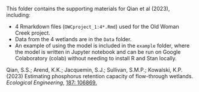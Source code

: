 This folder contains the supporting materials for Qian et al (2023), including:
- 4 Rmarkdown files (`OWCproject_1:4*.Rmd`) used for the Old Woman Creek project.  
- Data from the 4 wetlands are in the `Data` folder.  
- An example of using the model is included in the `example` folder, where the model is written in Jupyter notebook and can be run on Google Colaboratory (colab) without needing to install R and Stan locally. 

Qian, S.S.; Arend, K.K.; Jacquemin, S.J.; Sullivan, S.M.P.; Kowalski, K.P. (2023) Estimating phosphorus retention capacity of flow-through wetlands. *Ecological Engineering*, [187: 106869.](https://doi.org/10.1016/j.ecoleng.2022.106869)
